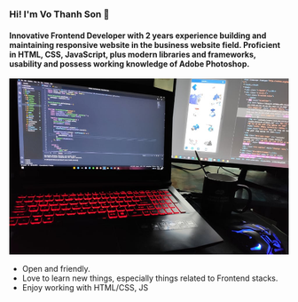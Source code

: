 ### Hi! I'm Vo Thanh Son 👋
#### Innovative Frontend Developer with 2 years experience building and maintaining responsive website in the business website field. Proficient in HTML, CSS, JavaScript, plus modern libraries and frameworks, usability and possess working knowledge of Adobe Photoshop.
<center><a href="http://sonvt.epizy.com/"><img src="https://raw.githubusercontent.com/sonvt-fe/sonvt-fe/master/banner.jpg" width="720px" alt="sonvt-fe"/></a></center>
<ul>
  <li>Open and friendly.</li>
  <li>Love to learn new things, especially things related to Frontend stacks.</li>
  <li>Enjoy working with HTML/CSS, JS</li>
</ul>
<!--
**sonvt-fe/sonvt-fe** is a ✨ _special_ ✨ repository because its `README.md` (this file) appears on your GitHub profile.
Here are some ideas to get you started:

- 🔭 I’m currently working on ...
- 🌱 I’m currently learning ...
- 👯 I’m looking to collaborate on ...
- 🤔 I’m looking for help with ...
- 💬 Ask me about ...
- 📫 How to reach me: ...
- 😄 Pronouns: ...
- ⚡ Fun fact: ...
-->
